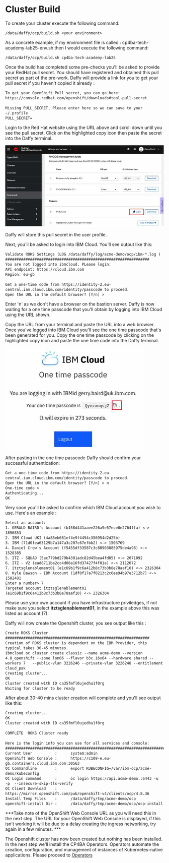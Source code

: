 # Cluster Build

To create your cluster execute the following command:
```
/data/daffy/ocp/build.sh <your environment>
```

As a concrete example, if my environment file is called : cp4ba-tech-academy-lab25-env.sh then I would execute the following command:
```
/data/daffy/ocp/build.sh cp4ba-tech-academy-lab25
```

Once the build has completed some pre-checks you'll be asked to provide your RedHat pull secret. You should have 
registered and obtained this pull secret as part of the pre-work. Daffy will provide a link for you to get your pull 
secret if you haven't copied it already :

```commandline
To get your OpenShift Pull secret, you can go here:   https://console.redhat.com/openshift/downloads#tool-pull-secret

Missing PULL_SECRET, Please enter here so we can save to your ~/.profile
PULL_SECRET=
```

Login to the Red Hat website using the URL above and scroll down until you see the pull secret. Click on the highlighted 
copy icon then paste the secret into the Daffy terminal.

 ![pull secret](./images/RHPullSecret.jpg)

Daffy will store this pull secret in the user profile.

Next, you'll be asked to login into IBM Cloud. You'll see output like this:
```commandline
Validate ROKS Settings (LOG /data/daffy/log/acme-demo/ocp/ibm-*.log )
################################################################
You are not logged into ibmcloud. PLease login:
API endpoint: https://cloud.ibm.com
Region: eu-gb

Get a one-time code from https://identity-2.eu-central.iam.cloud.ibm.com/identity/passcode to proceed.
Open the URL in the default browser? [Y/n] > 
```

Enter 'n' as we don't have a browser on the bastion server. Daffy is now waiting for a one time passcode that you'll
obtain by logging into IBM Cloud using the URL shown.

Copy the URL from your terminal and paste the URL into a web browser. Once you've logged into IBM Cloud you'll see the 
one time passcode that's been generated for you. Copy the one time passcode by clicking on the highlighted copy icon
and paste the one time code into the Daffy terminal.

 ![security token](./images/SecurityToken.jpg)

After pasting in the one time passcode Daffy should confirm your successful authentication:
```commandline
Get a one-time code from https://identity-2.eu-central.iam.cloud.ibm.com/identity/passcode to proceed.
Open the URL in the default browser? [Y/n] > n
One-time code > 
Authenticating...
OK
```

Very soon you'll be asked to confirm which IBM Cloud account you wish to use. Here's an example :

```commandline
Select an account:
1. GERALD BAIRD's Account (b158d441aaee226a9e57ece0e2764ffa) <-> 1896853
2. IBM Cloud UKI (4a88eb681ef4e9f4494c356954d2d25b)
3. IBM (71d0fea63129b7a147a3c207c67efbb2) <-> 1503769
4. Daniel Crow's Account (f5455df33587c3c80903085975de4a98) <-> 1528385
5. ITZ - SQUAD (5ac779bd279b4301adc82d45bea4fd85) <-> 2071092
6. ITZ - V2 (ead8711ba2cc4d08a16fd37427f4f01a) <-> 2112072
7. itztsglenablement01 (e1c69b1f9c6a412b8c73b3b8e78aaf10) <-> 2326304
8. Kyle Dawson - IBM Account (1df0f17a7f0213c2c6ee94b97e3712b7) <-> 1582481
Enter a number> 7
Targeted account itztsglenablement01 (e1c69b1f9c6a412b8c73b3b8e78aaf10) <-> 2326304
```
Please use your own account if you have infrastructure priviledges, if not make sure you select **itztsglenablement01**, 
in the example above this was listed as account (7).

Daffy will now create the Openshift cluster, you see output like this :

```
Create ROKS Cluster
################################################################
Creation of ROKS cluster is dependent on the IBM Provider, this typical takes 30-45 minutes.
ibmcloud oc cluster create classic --name acme-demo --version 4.8_openshift --zone lon06 --flavor b3c.16x64 --hardware shared --workers 7   --public-vlan 3226246 --private-vlan 3226248 --entitlement cloud_pak
Creating cluster...
OK
Cluster created with ID ca35fmfl0ujedhu1f0rg
Waiting for cluster to be ready                                                                                  
```

After about 30-40 mins cluster creation will complete and you'll see output like this:

```commandline
Creating cluster...
OK
Cluster created with ID ca35fmfl0ujedhu1f0rg
                                                                                                                 
COMPLETE  ROKS Cluster ready

Here is the login info you can use for all services and console:   
##########################################################################################################
Current User          :      system:admin
OpenShift Web Console :      https://c109-e.eu-gb.containers.cloud.ibm.com:30563
OC Commandline        :      export KUBECONFIG=/var/ibm-ocp/acme-demo/kubeconfig
OC Login command      :      oc login https://api.acme-demo.:6443 -u  -p  --insecure-skip-tls-verify
OC Client Download    :      https://mirror.openshift.com/pub/openshift-v4/clients/ocp/4.8.36
Install Temp Files    :      /data/daffy/tmp/acme-demo/ocp
openshift-install Dir :      /data/daffy/tmp/acme-demo/ocp/ocp-install
```

***Take note of the OpenShift Web Console URL as you will need this in the next step. The URL for your OpenShift Web Console
is displayed, if this isn't working it will be due to a delay creating the ingress networking, try again in a few minutes. ***

The Openshift cluster has now been created but nothing has been installed. In the next step we'll install the CP4BA 
Operators. Operators automate the creation, configuration, and management of instances of Kubernetes-native applications.
Please proceed to [Operators](operators.md)
